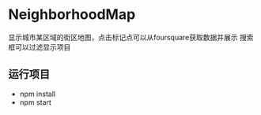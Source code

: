 # NeighborhoodMap

显示城市某区域的街区地图，点击标记点可以从foursquare获取数据并展示
搜索框可以过滤显示项目

## 运行项目

- npm install
- npm start

